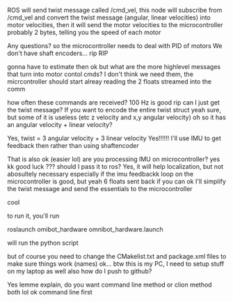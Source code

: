 ROS will send twist message called /cmd_vel, this node will subscribe
from /cmd_vel and convert the twist message (angular, linear velocities) into 
motor velocities, then it will send the motor velocities to the microcontroller
probably 2 bytes, telling you the speed of each motor

Any questions?
so the microcontroller needs to deal with PID of motors
We don't have shaft encoders... rip
RIP

gonna have to estimate then
ok
but what are the more highlevel messages that turn into motor contol cmds?
I don't think we need them, the micrcontroller should start
alreay reading the 2 floats streamed into the comm


how often these commands are received?
100 Hz is good
rip
can I just get the twist message?
If you want to encode the entire twist struct yeah sure, but some of it is useless
(etc z velocity and x,y angular velocity)
oh so it has an angular velocity + linear velocity?

Yes, twist = 3 angular velocity + 3 linear velocity
Yes!!!!!!
I'll use IMU to get feedback then rather than using shaftencoder

That is also ok
(easier lol)
are you processing IMU on microcontroller?
yes
kk good luck
???
should I pass it to ros?
Yes, it will help localization, but not abosultely necessary especially if the imu feedbackk loop on the 
microcontroller is good, but yeah 6 floats sent back if you can
ok I'll simplify the twist message and send the essentials to the microcontroller

cool

to run it, you'll run

roslaunch omibot_hardware omnibot_hardware.launch

will run the python script

but of course you need to change the 
CMakelist.txt and package.xml files to make sure things work (names)
ok...
btw
this is my PC, I need to setup stuff on my laptop as well
also
how do I push to github?

Yes lemme explain, do you want command line method or clion method
both lol
ok command line first